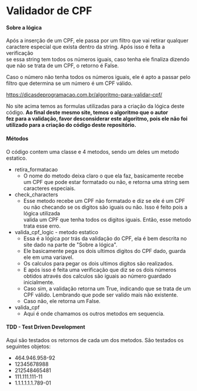 # Validador de CPF

#### Sobre a lógica

Após a inserção de um CPF, ele passa por um filtro que vai retirar qualquer caractere especial que exista dentro da string. Após isso é feita a verificação\
se essa string tem todos os números iguais, caso tenha ele finaliza dizendo que não se trata de um CPF, o retorno é False.

Caso o número não tenha todos os números iguais, ele é apto a passar pelo filtro que determina se um número é um CPF válido.

https://dicasdeprogramacao.com.br/algoritmo-para-validar-cpf/
    
No site acima temos as formulas utilizadas para a criação da lógica deste código. <strong>Ao final deste mesmo site, temos o algoritmo que o autor \
fez para a validação, favor desconsiderar este algoritmo, pois ele não foi utilizado para a criação do código deste repositório.</strong>

#### Métodos

O código contem uma classe e 4 metodos, sendo um deles um metodo estatico.

* retira_formatacao
    * O nome do metodo deixa claro o que ela faz, basicamente recebe um CPF que pode estar formatado ou não, e retorna uma string sem caracteres especiais.
* check_characters
    * Esse metodo recebe um CPF não formatado e diz se ele é um CPF ou não checando se os digitos são iguais ou não. Isso é feito pois a lógica utilizada\
    valida um CPF que tenha todos os digitos iguais. Então, esse metodo trata esse erro.
* valida_cpf_logic - metodo estatico
    * Essa é a lógica por trás da validação do CPF, ela é bem descrita no site dado na parte de "Sobre a lógica".
    * Ele basicamente pega os dois ultimos digitos do CPF dado, guarda ele em uma variavel. 
    * Os calculos para pegar os dois ultimos digitos são realizados.
    * E após isso é feita uma verificação que diz se os dois números obtidos através dos calculos são iguais ao número guardado inicialmente.
    * Caso sim, a validação retorna um True, indicando que se trata de um CPF válido. Lembrando que pode ser valido mais não existente.
    * Caso não, ele retorna um False.
* valida_cpf
    * Aqui é onde chamamos os outros metodos em sequencia.
    
#### TDD - Test Driven Development

Aqui são testados os retornos de cada um dos metodos. São testados os seguintes objetos:
*   464.946.958-92
*   12345678988
*   212548465481
*   111.111.111-11
*   1.1.1.1.1.1.789-01